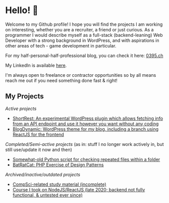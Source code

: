 # Hello! 👋

Welcome to my Github profile! I hope you will find the projects I am working on interesting, whether you are a recruiter, a friend or just curious.
As a programmer I would describe myself as a full-stack (backend-leaning) Web Developer with a strong background in WordPress, and with aspirations in other areas of tech - game development in particular.

For my half-personal-half-professional blog, you can check it here:  [0395.ch](https://0395.ch)

My LinkedIn is available [here](https://www.linkedin.com/in/estev%C3%A3o-n-456aa91a9/).

I'm always open to freelance or contractor opportunities so by all means reach me out if you need something done fast & right!

## My Projects

_Active projects_

- [ShortRest: An experimental WordPress plugin which allows fetching info from an API endpoint and use it however you want without any coding](https://github.com/estevaojneto/wp-shortrest)
- [BlogDynamic: WordPress theme for my blog, including a branch using ReactJS for the frontend](https://github.com/estevaojneto/blogdynamic)

_Completed/Semi-active projects_
(as in: stuff I no longer work actively in, but still use/update it now and then)
- [Somewhat-old Python script for checking repeated files within a folder](https://github.com/estevaojneto/DuplicateFileCheck)
- [BatRatCat: PHP Exercise of Design Patterns](https://github.com/estevaojneto/PHP-BatRatCat)

_Archived/inactive/outdated projects_

- [CompSci-related study material (incomplete)](https://github.com/estevaojneto/ITSME)
- [Course I took on NodeJS/ReactJS (late 2020; backend not fully functional, & untested ever since)](https://github.com/estevaojneto/be-the-hero-sample)
